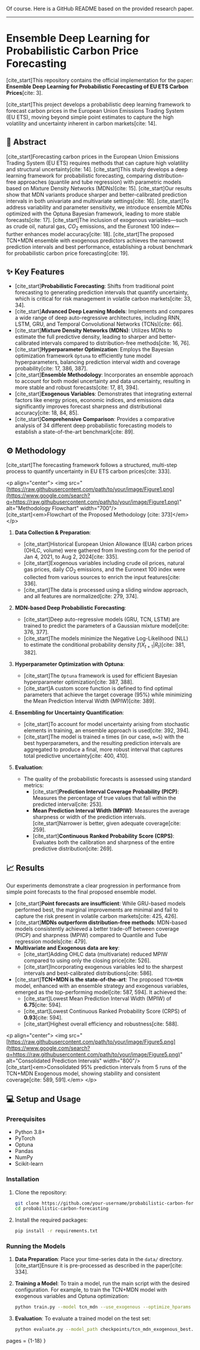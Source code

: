 Of course. Here is a GitHub README based on the provided research paper.

-----

# Ensemble Deep Learning for Probabilistic Carbon Price Forecasting

[cite\_start]This repository contains the official implementation for the paper: **Ensemble Deep Learning for Probabilistic Forecasting of EU ETS Carbon Prices**[cite: 3].

[cite\_start]This project develops a probabilistic deep learning framework to forecast carbon prices in the European Union Emissions Trading System (EU ETS), moving beyond simple point estimates to capture the high volatility and uncertainty inherent in carbon markets[cite: 14].

## 📖 Abstract

[cite\_start]Forecasting carbon prices in the European Union Emissions Trading System (EU ETS) requires methods that can capture high volatility and structural uncertainty[cite: 14]. [cite\_start]This study develops a deep learning framework for probabilistic forecasting, comparing distribution-free approaches (quantile and tube regression) with parametric models based on Mixture Density Networks (MDNs)[cite: 15]. [cite\_start]Our results show that MDN variants produce sharper and better-calibrated prediction intervals in both univariate and multivariate settings[cite: 16]. [cite\_start]To address variability and parameter sensitivity, we introduce ensemble MDNs optimized with the Optuna Bayesian framework, leading to more stable forecasts[cite: 17]. [cite\_start]The inclusion of exogenous variables—such as crude oil, natural gas, $CO_{2}$ emissions, and the Euronext 100 index—further enhances model accuracy[cite: 18]. [cite\_start]The proposed TCN+MDN ensemble with exogenous predictors achieves the narrowest prediction intervals and best performance, establishing a robust benchmark for probabilistic carbon price forecasting[cite: 19].

## ✨ Key Features

  * [cite\_start]**Probabilistic Forecasting**: Shifts from traditional point forecasting to generating prediction intervals that quantify uncertainty, which is critical for risk management in volatile carbon markets[cite: 33, 34].
  * [cite\_start]**Advanced Deep Learning Models**: Implements and compares a wide range of deep auto-regressive architectures, including RNN, LSTM, GRU, and Temporal Convolutional Networks (TCNs)[cite: 66].
  * [cite\_start]**Mixture Density Networks (MDNs)**: Utilizes MDNs to estimate the full predictive density, leading to sharper and better-calibrated intervals compared to distribution-free methods[cite: 16, 76].
  * [cite\_start]**Hyperparameter Optimization**: Employs the Bayesian optimization framework `Optuna` to efficiently tune model hyperparameters, balancing prediction interval width and coverage probability[cite: 17, 386, 387].
  * [cite\_start]**Ensemble Methodology**: Incorporates an ensemble approach to account for both model uncertainty and data uncertainty, resulting in more stable and robust forecasts[cite: 17, 81, 394].
  * [cite\_start]**Exogenous Variables**: Demonstrates that integrating external factors like energy prices, economic indices, and emissions data significantly improves forecast sharpness and distributional accuracy[cite: 18, 84, 85].
  * [cite\_start]**Comprehensive Comparison**: Provides a comparative analysis of 34 different deep probabilistic forecasting models to establish a state-of-the-art benchmark[cite: 89].

## ⚙️ Methodology

[cite\_start]The forecasting framework follows a structured, multi-step process to quantify uncertainty in EU ETS carbon prices[cite: 333].

\<p align="center"\>
\<img src="[https://raw.githubusercontent.com/path/to/your/image/Figure1.png](https://www.google.com/search?q=https://raw.githubusercontent.com/path/to/your/image/Figure1.png)" alt="Methodology Flowchart" width="700"/\>
<br>
[cite\_start]\<em\>Flowchart of the Proposed Methodology [cite: 373]\</em\>
\</p\>

1.  **Data Collection & Preparation**:

      * [cite\_start]Historical European Union Allowance (EUA) carbon prices (OHLC, volume) were gathered from Investing.com for the period of Jan 4, 2021, to Aug 2, 2024[cite: 335].
      * [cite\_start]Exogenous variables including crude oil prices, natural gas prices, daily $CO_{2}$ emissions, and the Euronext 100 index were collected from various sources to enrich the input features[cite: 336].
      * [cite\_start]The data is processed using a sliding window approach, and all features are normalized[cite: 279, 374].

2.  **MDN-based Deep Probabilistic Forecasting**:

      * [cite\_start]Deep auto-regressive models (GRU, TCN, LSTM) are trained to predict the parameters of a Gaussian mixture model[cite: 376, 377].
      * [cite\_start]The models minimize the Negative Log-Likelihood (NLL) to estimate the conditional probability density $f(X_{t+1}|R_{t})$[cite: 381, 382].

3.  **Hyperparameter Optimization with Optuna**:

      * [cite\_start]The `Optuna` framework is used for efficient Bayesian hyperparameter optimization[cite: 387, 388].
      * [cite\_start]A custom score function is defined to find optimal parameters that achieve the target coverage (95%) while minimizing the Mean Prediction Interval Width (MPIW)[cite: 389].

4.  **Ensembling for Uncertainty Quantification**:

      * [cite\_start]To account for model uncertainty arising from stochastic elements in training, an ensemble approach is used[cite: 392, 394].
      * [cite\_start]The model is trained `m` times (in our case, `m=5`) with the best hyperparameters, and the resulting prediction intervals are aggregated to produce a final, more robust interval that captures total predictive uncertainty[cite: 400, 410].

5.  **Evaluation**:

      * The quality of the probabilistic forecasts is assessed using standard metrics:
          * [cite\_start]**Prediction Interval Coverage Probability (PICP)**: Measures the percentage of true values that fall within the predicted interval[cite: 253].
          * **Mean Prediction Interval Width (MPIW)**: Measures the average sharpness or width of the prediction intervals. [cite\_start]Narrower is better, given adequate coverage[cite: 259].
          * [cite\_start]**Continuous Ranked Probability Score (CRPS)**: Evaluates both the calibration and sharpness of the entire predictive distribution[cite: 269].

## 📈 Results

Our experiments demonstrate a clear progression in performance from simple point forecasts to the final proposed ensemble model.

  * [cite\_start]**Point forecasts are insufficient**: While GRU-based models performed best, the marginal improvements are minimal and fail to capture the risk present in volatile carbon markets[cite: 425, 426].
  * [cite\_start]**MDNs outperform distribution-free methods**: MDN-based models consistently achieved a better trade-off between coverage (PICP) and sharpness (MPIW) compared to Quantile and Tube regression models[cite: 479].
  * **Multivariate and Exogenous data are key**:
      * [cite\_start]Adding OHLC data (multivariate) reduced MPIW compared to using only the closing price[cite: 526].
      * [cite\_start]Incorporating exogenous variables led to the sharpest intervals and best-calibrated distributions[cite: 586].
  * [cite\_start]**TCN+MDN is the state-of-the-art**: The proposed `TCN+MDN` model, enhanced with an ensemble strategy and exogenous variables, emerged as the top-performing model[cite: 587, 594]. It achieved the:
      * [cite\_start]Lowest Mean Prediction Interval Width (MPIW) of **6.75**[cite: 594].
      * [cite\_start]Lowest Continuous Ranked Probability Score (CRPS) of **0.93**[cite: 594].
      * [cite\_start]Highest overall efficiency and robustness[cite: 588].

\<p align="center"\>
\<img src="[https://raw.githubusercontent.com/path/to/your/image/Figure5.png](https://www.google.com/search?q=https://raw.githubusercontent.com/path/to/your/image/Figure5.png)" alt="Consolidated Prediction Intervals" width="800"/\>
<br>
[cite\_start]\<em\>Consolidated 95% prediction intervals from 5 runs of the TCN+MDN Exogenous model, showing stability and consistent coverage[cite: 589, 591].\</em\>
\</p\>

## 💻 Setup and Usage

### Prerequisites

  * Python 3.8+
  * PyTorch
  * Optuna
  * Pandas
  * NumPy
  * Scikit-learn

### Installation

1.  Clone the repository:

    ```bash
    git clone https://github.com/your-username/probabilistic-carbon-forecasting.git
    cd probabilistic-carbon-forecasting
    ```

2.  Install the required packages:

    ```bash
    pip install -r requirements.txt
    ```

### Running the Models

1.  **Data Preparation**:
    Place your time-series data in the `data/` directory. [cite\_start]Ensure it is pre-processed as described in the paper[cite: 334].

2.  **Training a Model**:
    To train a model, run the main script with the desired configuration. For example, to train the TCN+MDN model with exogenous variables and Optuna optimization:

    ```bash
    python train.py --model tcn_mdn --use_exogenous --optimize_hparams --n_trials 100
    ```

3.  **Evaluation**:
    To evaluate a trained model on the test set:

    ```bash
    python evaluate.py --model_path checkpoints/tcn_mdn_exogenous_best.pt
    ```

  pages = {1-18}
}
```

